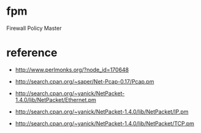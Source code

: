 fpm
===

Firewall Policy Master





reference
=========

* http://www.perlmonks.org/?node_id=170648

* http://search.cpan.org/~saper/Net-Pcap-0.17/Pcap.pm

* http://search.cpan.org/~yanick/NetPacket-1.4.0/lib/NetPacket/Ethernet.pm

* http://search.cpan.org/~yanick/NetPacket-1.4.0/lib/NetPacket/IP.pm

* http://search.cpan.org/~yanick/NetPacket-1.4.0/lib/NetPacket/TCP.pm
